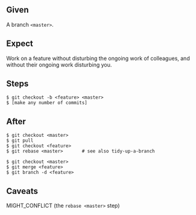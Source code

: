 ## Given

A branch `<master>`.

## Expect

Work on a feature without disturbing the ongoing work of colleagues, and
without their ongoing work disturbing you.

## Steps

    $ git checkout -b <feature> <master>
    $ [make any number of commits]

## After
    
    $ git checkout <master>
    $ git pull
    $ git checkout <feature>
    $ git rebase <master>       # see also tidy-up-a-branch
    
    $ git checkout <master>
    $ git merge <feature>
    $ git branch -d <feature>

## Caveats

MIGHT_CONFLICT (the `rebase <master>` step)
